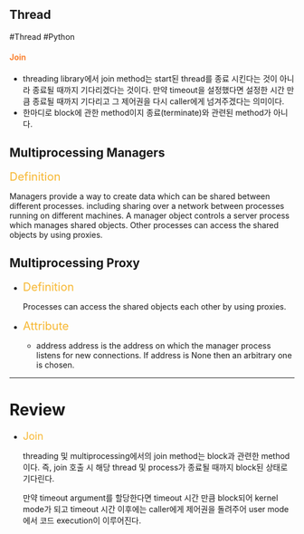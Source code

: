 
## Thread
#Thread #Python 
#### <span style='color:#fa8231'>Join</span>

- threading library에서 join method는 start된 thread를 종료 시킨다는 것이 아니라 종료될 때까지 기다리겠다는 것이다. 만약 timeout을 설정했다면 설정한 시간 만큼 종료될 때까지 기다리고 그 제어권을 다시 caller에게 넘겨주겠다는 의미이다.
- 한마디로 block에 관한 method이지 종료(terminate)와 관련된 method가 아니다.



## Multiprocessing Managers

<span style='color:#f7b731; font-size:20'>Definition</span>

Managers provide a way to create data which can be shared between different processes.
including sharing over a network between processes running on different machines. A manager object controls a server process which manages shared objects. Other processes can access the shared objects by using proxies.


## Multiprocessing Proxy

- <span style='color:#f7b731; font-size:20'>Definition</span>

	Processes can access the shared objects each other by using proxies.

- <span style='color:#f7b731; font-size:20'>Attribute</span>

	- address 
		 address is the address on which the manager process listens for new connections. If address is None then an arbitrary one is chosen.

---
# Review

- <span style='color:#f7b731; font-size:18'>Join</span>

	threading 및 multiprocessing에서의 join method는 block과 관련한 method이다.
	즉, join 호출 시 해당 thread 및 process가 종료될 때까지 block된 상태로 기다린다.
	
	만약 timeout argument를 할당한다면 timeout 시간 만큼 block되어 kernel mode가 되고 timeout 시간 이후에는 caller에게 제어권을 돌려주어 user mode에서 코드 execution이 이루어진다.


